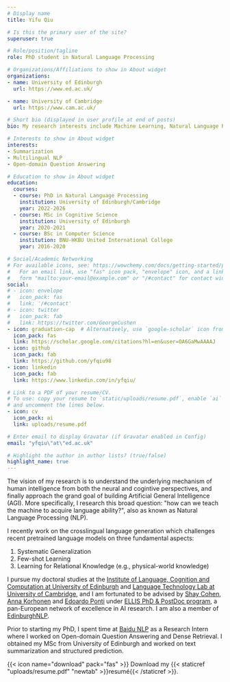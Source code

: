 ```yaml
---
# Display name
title: Yifu Qiu

# Is this the primary user of the site?
superuser: true

# Role/position/tagline
role: PhD student in Natural Language Processing

# Organizations/Affiliations to show in About widget
organizations:
- name: University of Edinburgh
  url: https://www.ed.ac.uk/

- name: University of Cambridge
  url: https://www.cam.ac.uk/

# Short bio (displayed in user profile at end of posts)
bio: My research interests include Machine Learning, Natural Language Processing, Cognitive Science.

# Interests to show in About widget
interests:
- Summarization
- Multilingual NLP
- Open-domain Question Answering

# Education to show in About widget
education:
  courses:
  - course: PhD in Natural Language Processing
    institution: University of Edinburgh/Cambridge
    year: 2022-2026
  - course: MSc in Cognitive Science
    institution: University of Edinburgh
    year: 2020-2021
  - course: BSc in Computer Science
    institution: BNU-HKBU United International College
    year: 2016-2020

# Social/Academic Networking
# For available icons, see: https://wowchemy.com/docs/getting-started/page-builder/#icons
#   For an email link, use "fas" icon pack, "envelope" icon, and a link in the
#   form "mailto:your-email@example.com" or "/#contact" for contact widget.
social:
# - icon: envelope
#   icon_pack: fas
#   link: '/#contact'
# - icon: twitter
#   icon_pack: fab
#   link: https://twitter.com/GeorgeCushen
- icon: graduation-cap  # Alternatively, use `google-scholar` icon from `ai` icon pack
  icon_pack: fas
  link: https://scholar.google.com/citations?hl=en&user=OA6GaMwAAAAJ
- icon: github
  icon_pack: fab
  link: https://github.com/yfqiu98
- icon: linkedin
  icon_pack: fab
  link: https://www.linkedin.com/in/yfqiu/

# Link to a PDF of your resume/CV.
# To use: copy your resume to `static/uploads/resume.pdf`, enable `ai` icons in `params.toml`, 
# and uncomment the lines below.
- icon: cv
  icon_pack: ai
  link: uploads/resume.pdf

# Enter email to display Gravatar (if Gravatar enabled in Config)
email: "yfqiu\"at\"ed.ac.uk"

# Highlight the author in author lists? (true/false)
highlight_name: true
---
```

The vision of my research is to understand the underlying mechanism of human intelligence from both the neural and cogintive perspectives, and finally approach the grand goal of building Artificial General Intelligence (AGI). More specifically, I research this broad question: "how can we teach the machine to acquire language ability?", also as known as Natural Language Processing (NLP).

I recently work on the crosslingual language generation which challenges recent pretrained language models on three fundamental aspects:

1. Systematic Generalization
2. Few-shot Learning
3. Learning for Relational Knowledge (e.g., physical-world knowledge)

I pursue my doctoral studies at the [Institute of Language, Cognition and Computation at University of Edinburgh](https://web.inf.ed.ac.uk/ilcc) and [Language Technology Lab at University of Cambridge](https://ltl.mmll.cam.ac.uk/), and I am fortunated to be advised by [Shay Cohen](https://homepages.inf.ed.ac.uk/scohen/), [Anna Korhonen](https://sites.google.com/site/annakorhonen/) and [Edoardo Ponti](https://ducdauge.github.io/) under [ELLIS PhD & PostDoc program](https://ellis.eu/), a pan-European network of excellence in AI research. I am also a member of [EdinburghNLP](https://edinburghnlp.inf.ed.ac.uk/).

Prior to starting my PhD, I spent time at [Baidu NLP](https://nlp.baidu.com/) as a Research Intern where I worked on Open-domain Question Answering and Dense Retrieval. I obtained my MSc from University of Edinburgh and worked on text summarization and structured prediction.

{{< icon name="download" pack="fas" >}} Download my {{< staticref "uploads/resume.pdf" "newtab" >}}resumé{{< /staticref >}}.
